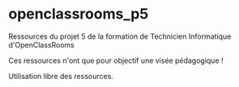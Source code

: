 # openclassrooms_p5
Ressources du projet 5 de la formation de Technicien Informatique d'OpenClassRooms

Ces ressources n'ont que pour objectif une visée pédagogique !

Utilisation libre des ressources.
